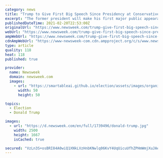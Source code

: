 ```yaml
---
category: news
title: "Trump to Give First Big Speech Since Presidency at Conservative Conference in Florida"
excerpt: "The former president will make his first major public appearance at the Conservative Political Action Conference (CPAC) in Orlando, Florida, on Sunday, February 28."
publishedDateTime: 2021-02-20T22:53:00Z
originalUrl: "https://www.newsweek.com/trump-give-first-big-speech-since-presidency-conservative-conference-florida-1570785"
webUrl: "https://www.newsweek.com/trump-give-first-big-speech-since-presidency-conservative-conference-florida-1570785"
ampWebUrl: "https://www.newsweek.com/trump-give-first-big-speech-since-presidency-conservative-conference-florida-1570785?amp=1"
cdnAmpWebUrl: "https://www-newsweek-com.cdn.ampproject.org/c/s/www.newsweek.com/trump-give-first-big-speech-since-presidency-conservative-conference-florida-1570785?amp=1"
type: article
quality: 118
heat: 118
published: true

provider:
  name: Newsweek
  domain: newsweek.com
  images:
    - url: "https://smartableai.github.io/election/assets/images/organizations/newsweek.com-50x50.jpg"
      width: 50
      height: 50

topics:
  - Election
  - Donald Trump

images:
  - url: "https://d.newsweek.com/en/full/1739496/donald-trump.jpg"
    width: 2500
    height: 1667
    isCached: true

secured: "VzLn3S+osBRI84A0wiQ1XNkLVzHnbKNwlq06KvY4UqUicuUfhZPHmWmjXuJAe/OnhMxqYafaj+kuvgMa9N9t/V7llksX8Fap+gv1+OgvPm/KSF1hgv3z9g/CRThrHSbnvelrUDGhOaSVmnQTcaqXP9q7wLUkYCz7JMHdX7oTtP0W48fiJS9NfFIFTembZQC1kOTNV7kYYjKt0nSqRnYMFTAHLdpczWlUwSJe3k1Tnch7tOBpYSoTKhceWIiUMlpLlIytawkGFObAujOTLaUTuH2YXnWcu4Hqn1ZLf6hZX0+3IjQ312foMH9HjK7pT23BijpcTZDtIYnzBOXeO++/5IxN3JRj3jFWeVrfpgCeO+Y=;q7TCsxHs409uvntiKlXt9A=="
---
```


